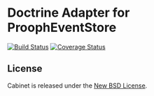 Doctrine Adapter for ProophEventStore
=====================================

[![Build Status](https://secure.travis-ci.org/dotsunited/prooph-event-store-doctrine-adapter.svg?branch=master)](http://travis-ci.org/dotsunited/prooph-event-store-doctrine-adapter)
[![Coverage Status](https://coveralls.io/repos/dotsunited/prooph-event-store-doctrine-adapter/badge.png?branch=master)](https://coveralls.io/r/dotsunited/prooph-event-store-doctrine-adapter?branch=master)

License
-------

Cabinet is released under the [New BSD License](https://github.com/dotsunited/prooph-event-store-doctrine-adapter/blob/master/LICENSE).
